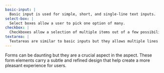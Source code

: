 ```yaml
---
basic-input: |
  Basic input is used for simple, short, and single-line text inputs.
select-box: |
  Select boxes allow a user to pick one option of many.
checkbox: |
  Checkboxes allow a selection of multiple items out of a few possibilities.
textarea: |
  Textareas are similar to basic inputs but they allows multiple lines and longer text.
---
```


Forms can be daunting but they are a crucial aspect in the aspect. These form elements carry a subtle and refined design that help create a more pleasant experience for users.
